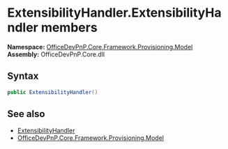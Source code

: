 # ExtensibilityHandler.ExtensibilityHandler members 
  

**Namespace:** [OfficeDevPnP.Core.Framework.Provisioning.Model](OfficeDevPnP.Core.Framework.Provisioning.Model.md)  
**Assembly:** OfficeDevPnP.Core.dll  
## Syntax
```C#
public ExtensibilityHandler()
```
## See also
- [ExtensibilityHandler](OfficeDevPnP.Core.Framework.Provisioning.Model.ExtensibilityHandler.md)
- [OfficeDevPnP.Core.Framework.Provisioning.Model](OfficeDevPnP.Core.Framework.Provisioning.Model.md)
